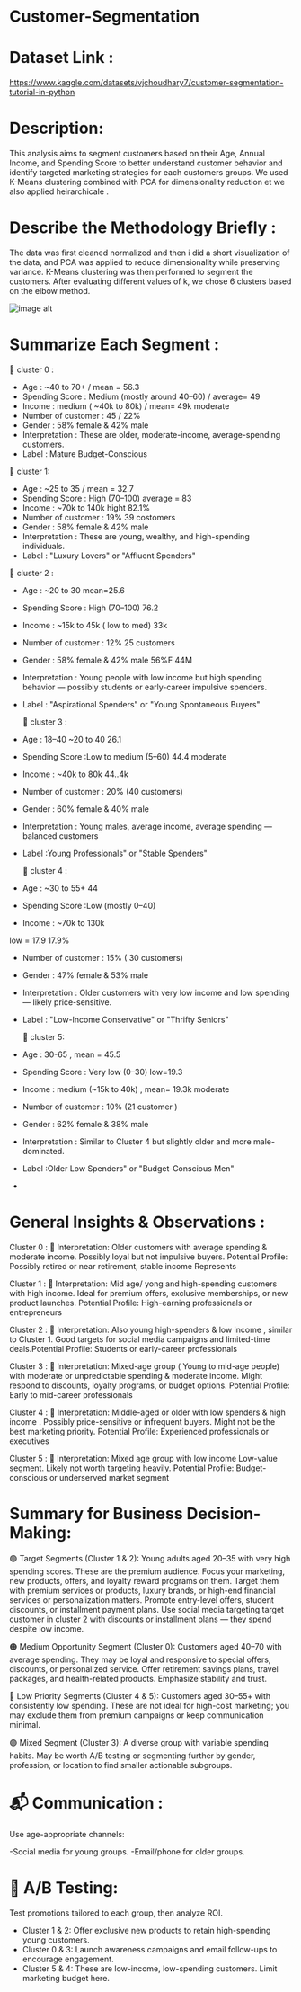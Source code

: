 # Customer-Segmentation
# Dataset Link : 
https://www.kaggle.com/datasets/vjchoudhary7/customer-segmentation-tutorial-in-python 
# Description: 
 This analysis aims to segment customers based on their Age, Annual Income, and Spending Score to better understand customer behavior and identify targeted marketing strategies for each customers groups. We used K-Means clustering combined with PCA for dimensionality reduction et we also applied heirarchicale .
# Describe the Methodology Briefly : 
The data was first cleaned normalized and then i did a short visualization of the data, and PCA was applied to reduce dimensionality while preserving variance. K-Means clustering was then performed to segment the customers. After evaluating different values of k, we chose 6 clusters based on the elbow method.

![image alt](pca.png)
# Summarize Each Segment : 
📌 cluster 0 :
- Age : ~40 to 70+ / mean = 56.3
- Spending Score : Medium (mostly around 40–60) / average= 49 
- Income : medium ( ~40k to 80k) /  mean= 49k moderate 
- Number of customer : 45 / 22%
- Gender : 58% female & 42% male 
- Interpretation : These are older, moderate-income, average-spending customers.
- Label : Mature Budget-Conscious

 📌 cluster 1:
- Age : ~25 to 35 / mean = 32.7
- Spending Score : High (70–100) average = 83
- Income : ~70k to 140k hight 82.1%
- Number of customer : 19%  39 costomers
- Gender : 58% female & 42% male 
- Interpretation : These are young, wealthy, and high-spending individuals.
- Label : "Luxury Lovers" or "Affluent Spenders"

 📌 cluster 2 :
- Age : ~20 to 30 mean=25.6
- Spending Score : High (70–100) 76.2
- Income : ~15k to 45k ( low to med) 33k
- Number of customer : 12% 25 customers
- Gender : 58% female & 42% male  56%F
44M
- Interpretation : Young people with low income but high spending behavior — possibly students or early-career impulsive spenders.
- Label : "Aspirational Spenders" or "Young Spontaneous Buyers"

   📌 cluster 3 :
- Age : 18–40 ~20 to 40 26.1
- Spending Score :Low to medium (5–60) 44.4 moderate 
- Income : ~40k to 80k
44..4k
- Number of customer : 20% (40 customers)
- Gender : 60% female & 40% male 
- Interpretation : Young males, average income, average spending — balanced customers
- Label :Young Professionals" or "Stable Spenders"

   📌 cluster 4 :
- Age : ~30 to 55+
44
- Spending Score :Low (mostly 0–40)
- Income : ~70k to 130k

low = 17.9
17.9%

- Number of customer : 15% ( 30 customers)
- Gender : 47% female & 53% male 
- Interpretation : Older customers with very low income and low spending — likely price-sensitive.
- Label : "Low-Income Conservative" or "Thrifty Seniors"

   📌 cluster 5:
- Age : 30-65 , mean = 45.5  
- Spending Score : Very low (0–30) low=19.3
- Income : medium (~15k to 40k) , mean= 19.3k moderate 
- Number of customer : 10% (21 customer ) 
- Gender : 62% female & 38% male 
- Interpretation : Similar to Cluster 4 but slightly older and more male-dominated.
- Label :Older Low Spenders" or "Budget-Conscious Men"
- 
# General Insights & Observations :
Cluster 0 :
📌 Interpretation: Older customers with average spending & moderate income. Possibly loyal but not impulsive buyers.
Potential Profile: Possibly retired or near retirement, stable income
Represents

Cluster 1 :
📌 Interpretation: Mid age/ yong and high-spending customers with high income. Ideal for premium offers, exclusive memberships, or new product launches. Potential Profile: High-earning professionals or entrepreneurs

Cluster 2 :
📌 Interpretation: Also young high-spenders & low income , similar to Cluster 1. Good targets for social media campaigns and limited-time deals.Potential Profile: Students or early-career professionals

Cluster 3 :
📌 Interpretation: Mixed-age group ( Young to mid-age people) with moderate or unpredictable spending & moderate income. Might respond to discounts, loyalty programs, or budget options.
Potential Profile: Early to mid-career professionals

Cluster 4 :
📌 Interpretation: Middle-aged or older with low spenders & high income . Possibly price-sensitive or infrequent buyers. Might not be the best marketing priority. Potential Profile: Experienced professionals or executives

Cluster 5 :
📌 Interpretation: Mixed age group with low income Low-value segment. Likely not worth targeting heavily. Potential Profile: Budget-conscious or underserved market segment

# Summary for Business Decision-Making:
🟢 Target Segments (Cluster 1 & 2):
Young adults aged 20–35 with very high spending scores. These are the premium audience. Focus your marketing, new products, offers, and loyalty reward programs on them. Target them with premium services or products, luxury brands, or high-end financial services or personalization matters. Promote entry-level offers, student discounts, or installment payment plans. Use social media targeting.target customer in cluster 2 with discounts or installment plans — they spend despite low income.

🟠 Medium Opportunity Segment (Cluster 0): Customers aged 40–70 with average spending. They may be loyal and responsive to special offers, discounts, or personalized service. Offer retirement savings plans, travel packages, and health-related products. Emphasize stability and trust.

🔴 Low Priority Segments (Cluster 4 & 5): Customers aged 30–55+ with consistently low spending. These are not ideal for high-cost marketing; you may exclude them from premium campaigns or keep communication minimal.

🟣 Mixed Segment (Cluster 3): A diverse group with variable spending habits. May be worth A/B testing or segmenting further by gender, profession, or location to find smaller actionable subgroups.

# 📬 Communication : 
Use age-appropriate channels:

 -Social media for young groups.
 -Email/phone for older groups.

# 🧪 A/B Testing:
Test promotions tailored to each group, then analyze ROI. 
   - Cluster 1 & 2: Offer exclusive new products to retain high-spending young customers.
   - Cluster 0 & 3: Launch awareness campaigns and email follow-ups to encourage engagement.
   - Cluster 5 & 4: These are low-income, low-spending customers. Limit marketing budget here.

